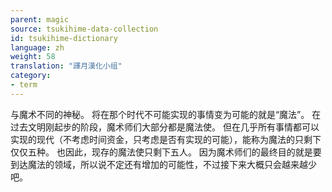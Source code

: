 ```yaml
---
parent: magic
source: tsukihime-data-collection
id: tsukihime-dictionary
language: zh
weight: 58
translation: "譯月漢化小组"
category:
- term
---
```


与魔术不同的神秘。
将在那个时代不可能实现的事情变为可能的就是“魔法”。
在过去文明刚起步的阶段，魔术师们大部分都是魔法使。
但在几乎所有事情都可以实现的现代（不考虑时间资金，只考虑是否有实现的可能），能称为魔法的只剩下仅仅五种。
也因此，现存的魔法使只剩下五人。
因为魔术师们的最终目的就是要到达魔法的领域，所以说不定还有增加的可能性，不过接下来大概只会越来越少吧。
